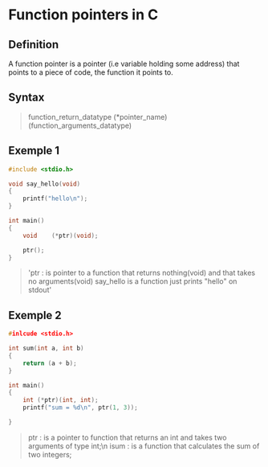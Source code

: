 # Function pointers in C

## Definition
A function pointer is a pointer (i.e variable holding some address) that points to a piece of code, the function it points to.

## Syntax
>function\_return\_datatype (\*pointer\_name)(function\_arguments\_datatype)

## Exemple 1
```c
#include <stdio.h>

void say_hello(void)
{
	printf("hello\n");
}

int main()
{
	void	(*ptr)(void);

	ptr();
}
```

>'ptr : is pointer to a function that returns nothing(void) and that takes no arguments(void)
say\_hello is a function just prints "hello" on stdout'

## Exemple 2
```c
#inlcude <stdio.h>

int sum(int a, int b)
{
	return (a + b);
}

int main()
{
	int (*ptr)(int, int);
	printf("sum = %d\n", ptr(1, 3));

}
```

>ptr : is a pointer to function that returns an int and takes two arguments of type int;\n
>isum : is a function that calculates the sum of two integers;
